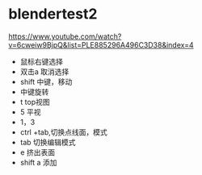 # blendertest2

https://www.youtube.com/watch?v=6cweiw9BjpQ&list=PLE885296A496C3D38&index=4

- 鼠标右键选择
- 双击a 取消选择
- shift 中键，移动
- 中键旋转
- t top视图
- 5 平视
- 1，3
- ctrl +tab,切换点线面，模式
- tab 切换编辑模式
- e 挤出表面
- shift a 添加
